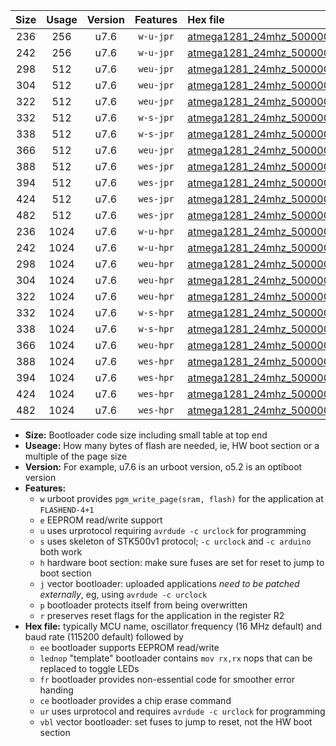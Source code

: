 |Size|Usage|Version|Features|Hex file|
|:-:|:-:|:-:|:-:|:--|
|236|256|u7.6|`w-u-jpr`|[atmega1281_24mhz_500000bps_ur_vbl.hex](https://raw.githubusercontent.com/stefanrueger/urboot/main/atmega1281_24mhz_500000bps_ur_vbl.hex)|
|242|256|u7.6|`w-u-jpr`|[atmega1281_24mhz_500000bps_lednop_ur_vbl.hex](https://raw.githubusercontent.com/stefanrueger/urboot/main/atmega1281_24mhz_500000bps_lednop_ur_vbl.hex)|
|298|512|u7.6|`weu-jpr`|[atmega1281_24mhz_500000bps_ee_ur_vbl.hex](https://raw.githubusercontent.com/stefanrueger/urboot/main/atmega1281_24mhz_500000bps_ee_ur_vbl.hex)|
|304|512|u7.6|`weu-jpr`|[atmega1281_24mhz_500000bps_ee_lednop_ur_vbl.hex](https://raw.githubusercontent.com/stefanrueger/urboot/main/atmega1281_24mhz_500000bps_ee_lednop_ur_vbl.hex)|
|322|512|u7.6|`weu-jpr`|[atmega1281_24mhz_500000bps_ee_lednop_fr_ur_vbl.hex](https://raw.githubusercontent.com/stefanrueger/urboot/main/atmega1281_24mhz_500000bps_ee_lednop_fr_ur_vbl.hex)|
|332|512|u7.6|`w-s-jpr`|[atmega1281_24mhz_500000bps_vbl.hex](https://raw.githubusercontent.com/stefanrueger/urboot/main/atmega1281_24mhz_500000bps_vbl.hex)|
|338|512|u7.6|`w-s-jpr`|[atmega1281_24mhz_500000bps_lednop_vbl.hex](https://raw.githubusercontent.com/stefanrueger/urboot/main/atmega1281_24mhz_500000bps_lednop_vbl.hex)|
|366|512|u7.6|`weu-jpr`|[atmega1281_24mhz_500000bps_ee_lednop_fr_ce_ur_vbl.hex](https://raw.githubusercontent.com/stefanrueger/urboot/main/atmega1281_24mhz_500000bps_ee_lednop_fr_ce_ur_vbl.hex)|
|388|512|u7.6|`wes-jpr`|[atmega1281_24mhz_500000bps_ee_vbl.hex](https://raw.githubusercontent.com/stefanrueger/urboot/main/atmega1281_24mhz_500000bps_ee_vbl.hex)|
|394|512|u7.6|`wes-jpr`|[atmega1281_24mhz_500000bps_ee_lednop_vbl.hex](https://raw.githubusercontent.com/stefanrueger/urboot/main/atmega1281_24mhz_500000bps_ee_lednop_vbl.hex)|
|424|512|u7.6|`wes-jpr`|[atmega1281_24mhz_500000bps_ee_lednop_fr_vbl.hex](https://raw.githubusercontent.com/stefanrueger/urboot/main/atmega1281_24mhz_500000bps_ee_lednop_fr_vbl.hex)|
|482|512|u7.6|`wes-jpr`|[atmega1281_24mhz_500000bps_ee_lednop_fr_ce_vbl.hex](https://raw.githubusercontent.com/stefanrueger/urboot/main/atmega1281_24mhz_500000bps_ee_lednop_fr_ce_vbl.hex)|
|236|1024|u7.6|`w-u-hpr`|[atmega1281_24mhz_500000bps_ur.hex](https://raw.githubusercontent.com/stefanrueger/urboot/main/atmega1281_24mhz_500000bps_ur.hex)|
|242|1024|u7.6|`w-u-hpr`|[atmega1281_24mhz_500000bps_lednop_ur.hex](https://raw.githubusercontent.com/stefanrueger/urboot/main/atmega1281_24mhz_500000bps_lednop_ur.hex)|
|298|1024|u7.6|`weu-hpr`|[atmega1281_24mhz_500000bps_ee_ur.hex](https://raw.githubusercontent.com/stefanrueger/urboot/main/atmega1281_24mhz_500000bps_ee_ur.hex)|
|304|1024|u7.6|`weu-hpr`|[atmega1281_24mhz_500000bps_ee_lednop_ur.hex](https://raw.githubusercontent.com/stefanrueger/urboot/main/atmega1281_24mhz_500000bps_ee_lednop_ur.hex)|
|322|1024|u7.6|`weu-hpr`|[atmega1281_24mhz_500000bps_ee_lednop_fr_ur.hex](https://raw.githubusercontent.com/stefanrueger/urboot/main/atmega1281_24mhz_500000bps_ee_lednop_fr_ur.hex)|
|332|1024|u7.6|`w-s-hpr`|[atmega1281_24mhz_500000bps.hex](https://raw.githubusercontent.com/stefanrueger/urboot/main/atmega1281_24mhz_500000bps.hex)|
|338|1024|u7.6|`w-s-hpr`|[atmega1281_24mhz_500000bps_lednop.hex](https://raw.githubusercontent.com/stefanrueger/urboot/main/atmega1281_24mhz_500000bps_lednop.hex)|
|366|1024|u7.6|`weu-hpr`|[atmega1281_24mhz_500000bps_ee_lednop_fr_ce_ur.hex](https://raw.githubusercontent.com/stefanrueger/urboot/main/atmega1281_24mhz_500000bps_ee_lednop_fr_ce_ur.hex)|
|388|1024|u7.6|`wes-hpr`|[atmega1281_24mhz_500000bps_ee.hex](https://raw.githubusercontent.com/stefanrueger/urboot/main/atmega1281_24mhz_500000bps_ee.hex)|
|394|1024|u7.6|`wes-hpr`|[atmega1281_24mhz_500000bps_ee_lednop.hex](https://raw.githubusercontent.com/stefanrueger/urboot/main/atmega1281_24mhz_500000bps_ee_lednop.hex)|
|424|1024|u7.6|`wes-hpr`|[atmega1281_24mhz_500000bps_ee_lednop_fr.hex](https://raw.githubusercontent.com/stefanrueger/urboot/main/atmega1281_24mhz_500000bps_ee_lednop_fr.hex)|
|482|1024|u7.6|`wes-hpr`|[atmega1281_24mhz_500000bps_ee_lednop_fr_ce.hex](https://raw.githubusercontent.com/stefanrueger/urboot/main/atmega1281_24mhz_500000bps_ee_lednop_fr_ce.hex)|

- **Size:** Bootloader code size including small table at top end
- **Useage:** How many bytes of flash are needed, ie, HW boot section or a multiple of the page size
- **Version:** For example, u7.6 is an urboot version, o5.2 is an optiboot version
- **Features:**
  + `w` urboot provides `pgm_write_page(sram, flash)` for the application at `FLASHEND-4+1`
  + `e` EEPROM read/write support
  + `u` uses urprotocol requiring `avrdude -c urclock` for programming
  + `s` uses skeleton of STK500v1 protocol; `-c urclock` and `-c arduino` both work
  + `h` hardware boot section: make sure fuses are set for reset to jump to boot section
  + `j` vector bootloader: uploaded applications *need to be patched externally*, eg, using `avrdude -c urclock`
  + `p` bootloader protects itself from being overwritten
  + `r` preserves reset flags for the application in the register R2
- **Hex file:** typically MCU name, oscillator frequency (16 MHz default) and baud rate (115200 default) followed by
  + `ee` bootloader supports EEPROM read/write
  + `lednop` "template" bootloader contains `mov rx,rx` nops that can be replaced to toggle LEDs
  + `fr` bootloader provides non-essential code for smoother error handing
  + `ce` bootloader provides a chip erase command
  + `ur` uses urprotocol and requires `avrdude -c urclock` for programming
  + `vbl` vector bootloader: set fuses to jump to reset, not the HW boot section
